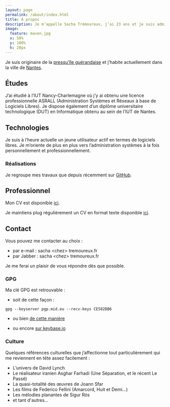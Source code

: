 ```yaml
---
layout: page
permalink: /about/index.html
title: À propos
description: Je m’appelle Sacha Trémoureux, j’ai 23 ans et je suis administrateur systèmes et réseaux. Je suis passionné de nouvelles technologies, en particulier en matière de logiciels libres, et amateur de cinéma sur mon temps libre.
image:
  feature: maven.jpg
  x: 50%
  y: 100%
  h: 20px
---
```


Je suis originaire de la
[presqu’île guérandaise](http://www.openstreetmap.org/?lat=47.3745&amp;amp;lon=-2.373&amp;amp;zoom=12&amp;amp;layers=M)
et j’habite actuellement dans la ville de [Nantes](http://www.openstreetmap.org/#map=12/47.2383/-1.5603).

## Études

J’ai étudié à l’IUT Nancy-Charlemagne où j’y ai obtenu une licence
professionnelle ASRALL (Administration Systèmes et Réseaux à base de Logiciels
Libres). Je dispose également d’un diplôme universitaire technologique (DUT) en
Informatique obtenu au sein de l’IUT de Nantes.

## Technologies

Je suis à l’heure actuelle un jeune utilisateur actif en termes de logiciels
libres. Je m’oriente de plus en plus vers l’administration systèmes à la fois
personnellement et professionnellement.

### Réalisations

Je regroupe mes travaux que depuis récemment sur
[GitHub](https://github.com/tsacha/).

## Professionnel

Mon CV est disponible [ici](/resume.pdf).

Je maintiens plug régulièrement un CV en format texte disponible [ici](/cv.txt).

## Contact

Vous pouvez me contacter au choix :

* par e-mail : sacha &lt;chez&gt; tremoureux.fr
* par Jabber : sacha &lt;chez&gt; tremoureux.fr

Je me ferai un plaisir de vous répondre dès que possible.

### GPG

Ma clé GPG est retrouvable :

* soit de cette façon :

`gpg --keyserver pgp.mid.eu --recv-keys CE582DB6`

* ou bien [de cette manière](/pub.gpg)

* ou encore [sur keybase.io](https://keybase.io/tsacha)

### Culture

Quelques références culturelles que j’affectionne tout particulièrement qui me
reviennent en tête assez facilement :

* L’univers de David Lynch
* Le réalisateur iranien Asghar Farhadi (Une Séparation, et le récent Le Passé)
* La quasi-totalité des œuvres de Joann Sfar
* Les films de Federico Fellini (Amarcord, Huit et Demi…)
* Les mélodies planantes de Sigur Rós
* et tant d'autres…


